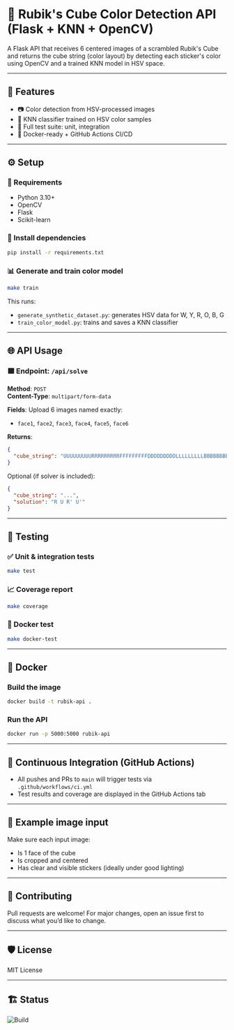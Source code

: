 # 🧊 Rubik's Cube Color Detection API (Flask + KNN + OpenCV)

A Flask API that receives 6 centered images of a scrambled Rubik's Cube and returns the cube string (color layout) by detecting each sticker's color using OpenCV and a trained KNN model in HSV space.

---

## 🚀 Features

- 📷 Color detection from HSV-processed images  
- 🤖 KNN classifier trained on HSV color samples  
- 🧪 Full test suite: unit, integration  
- 🐳 Docker-ready + GitHub Actions CI/CD  

---

## ⚙️ Setup

### 🔧 Requirements

- Python 3.10+  
- OpenCV  
- Flask  
- Scikit-learn  

### 🧪 Install dependencies

```bash
pip install -r requirements.txt
```

### 📊 Generate and train color model

```bash
make train
```

This runs:
- `generate_synthetic_dataset.py`: generates HSV data for W, Y, R, O, B, G
- `train_color_model.py`: trains and saves a KNN classifier

---

## 🌐 API Usage

### 🟩 Endpoint: `/api/solve`

**Method**: `POST`  
**Content-Type**: `multipart/form-data`

**Fields**: Upload 6 images named exactly:

- `face1`, `face2`, `face3`, `face4`, `face5`, `face6`

**Returns**:

```json
{
  "cube_string": "UUUUUUUUURRRRRRRRRFFFFFFFFFDDDDDDDDDLLLLLLLLLBBBBBBBBB"
}
```

Optional (if solver is included):

```json
{
  "cube_string": "...",
  "solution": "R U R' U'"
}
```

---

## 🧪 Testing

### ✅ Unit & integration tests

```bash
make test
```

### 📈 Coverage report

```bash
make coverage
```

### 🐳 Docker test

```bash
make docker-test
```

---

## 🐳 Docker

### Build the image

```bash
docker build -t rubik-api .
```

### Run the API

```bash
docker run -p 5000:5000 rubik-api
```

---

## 🧪 Continuous Integration (GitHub Actions)

- All pushes and PRs to `main` will trigger tests via `.github/workflows/ci.yml`
- Test results and coverage are displayed in the GitHub Actions tab

---

## 📎 Example image input

Make sure each input image:

- Is 1 face of the cube
- Is cropped and centered
- Has clear and visible stickers (ideally under good lighting)

---

## 🙌 Contributing

Pull requests are welcome! For major changes, open an issue first to discuss what you’d like to change.

---

## 🛡️ License

MIT License

---

## 🏗️ Status

![Build](https://github.com/your-username/your-repo-name/actions/workflows/ci.yml/badge.svg)
